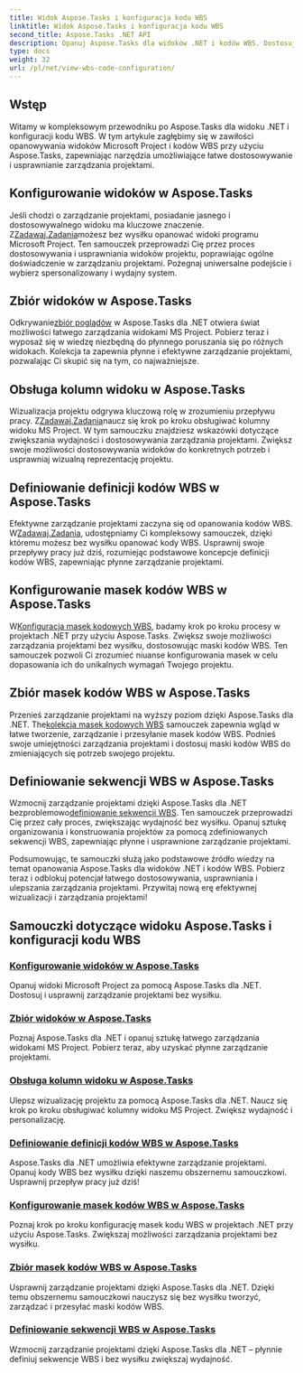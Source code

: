 ```yaml
---
title: Widok Aspose.Tasks i konfiguracja kodu WBS
linktitle: Widok Aspose.Tasks i konfiguracja kodu WBS
second_title: Aspose.Tasks .NET API
description: Opanuj Aspose.Tasks dla widoków .NET i kodów WBS. Dostosuj zarządzanie projektami dzięki naszym samouczkom krok po kroku. Pobierz teraz, aby uzyskać płynną wizualizację projektu.
type: docs
weight: 32
url: /pl/net/view-wbs-code-configuration/
---
```


## Wstęp

Witamy w kompleksowym przewodniku po Aspose.Tasks dla widoku .NET i konfiguracji kodu WBS. W tym artykule zagłębimy się w zawiłości opanowywania widoków Microsoft Project i kodów WBS przy użyciu Aspose.Tasks, zapewniając narzędzia umożliwiające łatwe dostosowywanie i usprawnianie zarządzania projektami.

## Konfigurowanie widoków w Aspose.Tasks

 Jeśli chodzi o zarządzanie projektami, posiadanie jasnego i dostosowywalnego widoku ma kluczowe znaczenie. Z[Zadawaj.Zadania](./configuring-views/)możesz bez wysiłku opanować widoki programu Microsoft Project. Ten samouczek przeprowadzi Cię przez proces dostosowywania i usprawniania widoków projektu, poprawiając ogólne doświadczenie w zarządzaniu projektami. Pożegnaj uniwersalne podejście i wybierz spersonalizowany i wydajny system.

## Zbiór widoków w Aspose.Tasks

 Odkrywanie[zbiór poglądów](./view-collection/) w Aspose.Tasks dla .NET otwiera świat możliwości łatwego zarządzania widokami MS Project. Pobierz teraz i wyposaż się w wiedzę niezbędną do płynnego poruszania się po różnych widokach. Kolekcja ta zapewnia płynne i efektywne zarządzanie projektami, pozwalając Ci skupić się na tym, co najważniejsze.

## Obsługa kolumn widoku w Aspose.Tasks

 Wizualizacja projektu odgrywa kluczową rolę w zrozumieniu przepływu pracy. Z[Zadawaj.Zadania](./view-columns/)naucz się krok po kroku obsługiwać kolumny widoku MS Project. W tym samouczku znajdziesz wskazówki dotyczące zwiększania wydajności i dostosowywania zarządzania projektami. Zwiększ swoje możliwości dostosowywania widoków do konkretnych potrzeb i usprawniaj wizualną reprezentację projektu.

## Definiowanie definicji kodów WBS w Aspose.Tasks

 Efektywne zarządzanie projektami zaczyna się od opanowania kodów WBS. W[Zadawaj.Zadania](./wbs-code-definitions/), udostępniamy Ci kompleksowy samouczek, dzięki któremu możesz bez wysiłku opanować kody WBS. Usprawnij swoje przepływy pracy już dziś, rozumiejąc podstawowe koncepcje definicji kodów WBS, zapewniając płynne zarządzanie projektami.

## Konfigurowanie masek kodów WBS w Aspose.Tasks

 W[Konfiguracja masek kodowych WBS](./wbs-code-masks/), badamy krok po kroku procesy w projektach .NET przy użyciu Aspose.Tasks. Zwiększ swoje możliwości zarządzania projektami bez wysiłku, dostosowując maski kodów WBS. Ten samouczek pozwoli Ci zrozumieć niuanse konfigurowania masek w celu dopasowania ich do unikalnych wymagań Twojego projektu.

## Zbiór masek kodów WBS w Aspose.Tasks

 Przenieś zarządzanie projektami na wyższy poziom dzięki Aspose.Tasks dla .NET. The[kolekcja masek kodowych WBS](./wbs-code-mask-collection/) samouczek zapewnia wgląd w łatwe tworzenie, zarządzanie i przesyłanie masek kodów WBS. Podnieś swoje umiejętności zarządzania projektami i dostosuj maski kodów WBS do zmieniających się potrzeb swojego projektu.

## Definiowanie sekwencji WBS w Aspose.Tasks

 Wzmocnij zarządzanie projektami dzięki Aspose.Tasks dla .NET bezproblemowo[definiowanie sekwencji WBS](./wbs-sequences/). Ten samouczek przeprowadzi Cię przez cały proces, zwiększając wydajność bez wysiłku. Opanuj sztukę organizowania i konstruowania projektów za pomocą zdefiniowanych sekwencji WBS, zapewniając płynne i usprawnione zarządzanie projektami.

Podsumowując, te samouczki służą jako podstawowe źródło wiedzy na temat opanowania Aspose.Tasks dla widoków .NET i kodów WBS. Pobierz teraz i odblokuj potencjał łatwego dostosowywania, usprawniania i ulepszania zarządzania projektami. Przywitaj nową erę efektywnej wizualizacji i zarządzania projektami!
## Samouczki dotyczące widoku Aspose.Tasks i konfiguracji kodu WBS
### [Konfigurowanie widoków w Aspose.Tasks](./configuring-views/)
Opanuj widoki Microsoft Project za pomocą Aspose.Tasks dla .NET. Dostosuj i usprawnij zarządzanie projektami bez wysiłku.
### [Zbiór widoków w Aspose.Tasks](./view-collection/)
Poznaj Aspose.Tasks dla .NET i opanuj sztukę łatwego zarządzania widokami MS Project. Pobierz teraz, aby uzyskać płynne zarządzanie projektami.
### [Obsługa kolumn widoku w Aspose.Tasks](./view-columns/)
Ulepsz wizualizację projektu za pomocą Aspose.Tasks dla .NET. Naucz się krok po kroku obsługiwać kolumny widoku MS Project. Zwiększ wydajność i personalizację.
### [Definiowanie definicji kodów WBS w Aspose.Tasks](./wbs-code-definitions/)
Aspose.Tasks dla .NET umożliwia efektywne zarządzanie projektami. Opanuj kody WBS bez wysiłku dzięki naszemu obszernemu samouczkowi. Usprawnij przepływ pracy już dziś!
### [Konfigurowanie masek kodów WBS w Aspose.Tasks](./wbs-code-masks/)
Poznaj krok po kroku konfigurację masek kodu WBS w projektach .NET przy użyciu Aspose.Tasks. Zwiększaj możliwości zarządzania projektami bez wysiłku.
### [Zbiór masek kodów WBS w Aspose.Tasks](./wbs-code-mask-collection/)
Usprawnij zarządzanie projektami dzięki Aspose.Tasks dla .NET. Dzięki temu obszernemu samouczkowi nauczysz się bez wysiłku tworzyć, zarządzać i przesyłać maski kodów WBS.
### [Definiowanie sekwencji WBS w Aspose.Tasks](./wbs-sequences/)
Wzmocnij zarządzanie projektami dzięki Aspose.Tasks dla .NET – płynnie definiuj sekwencje WBS i bez wysiłku zwiększaj wydajność.
